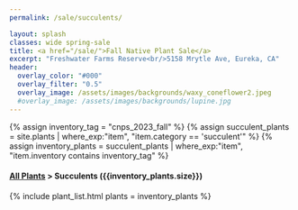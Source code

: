 ```yaml
---
permalink: /sale/succulents/

layout: splash
classes: wide spring-sale
title: <a href="/sale/">Fall Native Plant Sale</a> 
excerpt: "Freshwater Farms Reserve<br/>5158 Mrytle Ave, Eureka, CA"
header:
  overlay_color: "#000"
  overlay_filter: "0.5"
  overlay_image: /assets/images/backgrounds/waxy_coneflower2.jpeg
  #overlay_image: /assets/images/backgrounds/lupine.jpg
---
```


<!-- Jekyll 3.9 doesnt support and/or in where_exp so we have to do this the messy way -->

{% assign inventory_tag = "cnps_2023_fall" %}
{% assign succulent_plants = site.plants | where_exp:"item",
    "item.category == 'succulent'" %}
{% assign inventory_plants = succulent_plants | where_exp:"item",
    "item.inventory contains inventory_tag" %}

<div class="hours">
    <h4><a href="/sale/all/">All Plants</a> >  Succulents ({{inventory_plants.size}})</h4>
</div>

{% include plant_list.html 
    plants = inventory_plants
%}




